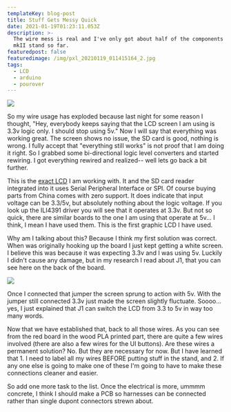 ```yaml
---
templateKey: blog-post
title: Stuff Gets Messy Quick
date: 2021-01-19T01:23:11.053Z
description: >-
  The wire mess is real and I've only got about half of the components into the
  mkII stand so far.
featuredpost: false
featuredimage: /img/pxl_20210119_011415164_2.jpg
tags:
  - LCD
  - arduino
  - pourover
---
```

![](/img/pxl_20210119_011415164_2.jpg)

So my wire usage has exploded because last night for some reason I thought, "Hey, everybody keeps saying that the LCD screen I am using is 3.3v logic only. I should stop using 5v." Now I will say that everything was working great. The screen shows no issue, the SD card is good, nothing is wrong. I fully accept that "everything still works" is not proof that I am doing it right. So I grabbed some bi-directional logic level converters and started rewiring. I got everything rewired and realized-- well lets go back a bit further.

This is the [exact LCD](https://www.aliexpress.com/item/33047978743.html?spm=a2g0s.9042311.0.0.27424c4dBk3UTy) I am working with. It and the SD card reader integrated into it uses Serial Peripheral Interface or SPI. Of course buying parts from China comes with zero support. It does indicate that input voltage can be 3.3/5v, but absolutely nothing about the logic voltage. If you look up the ILI4391 driver you will see that it operates at 3.3v. But not so quick, there are similar boards to the one I am using that operate at 5v... I think, I mean I have used them. This is the first graphic LCD I have used.

Why am I talking about this? Because I think my first solution was correct. When was originally hooking up the board I just kept getting a white screen. I believe this was because it was expecting 3.3v and I was using 5v. Luckily I didn't cause any damage, but in my research I read about J1, that you can see here on the back of the board.

![](/img/screenshot-2021-01-18-222110.png)

Once I connected that jumper the screen sprung to action with 5v. With the jumper still connected 3.3v just made the screen slightly fluctuate. Soooo... yes, I just explained that J1 can switch the LCD from 3.3 to 5v in way too many words.

Now that we have established that, back to all those wires. As you can see from the red board in the wood PLA printed part, there are quite a few wires involved (there are also a few wires for the UI buttons). Are these wires a permanent solution? No. But they are necessary for now. But I have learned that 1. I need to label all my wires BEFORE putting stuff in the stand, and 2. If any one else is going to make one of these I'm going to have to make these connections cleaner and easier.

So add one more task to the list. Once the electrical is more, ummmm concrete, I think I should make a PCB so harnesses can be connected rather than single dupont connectors strewn about.
